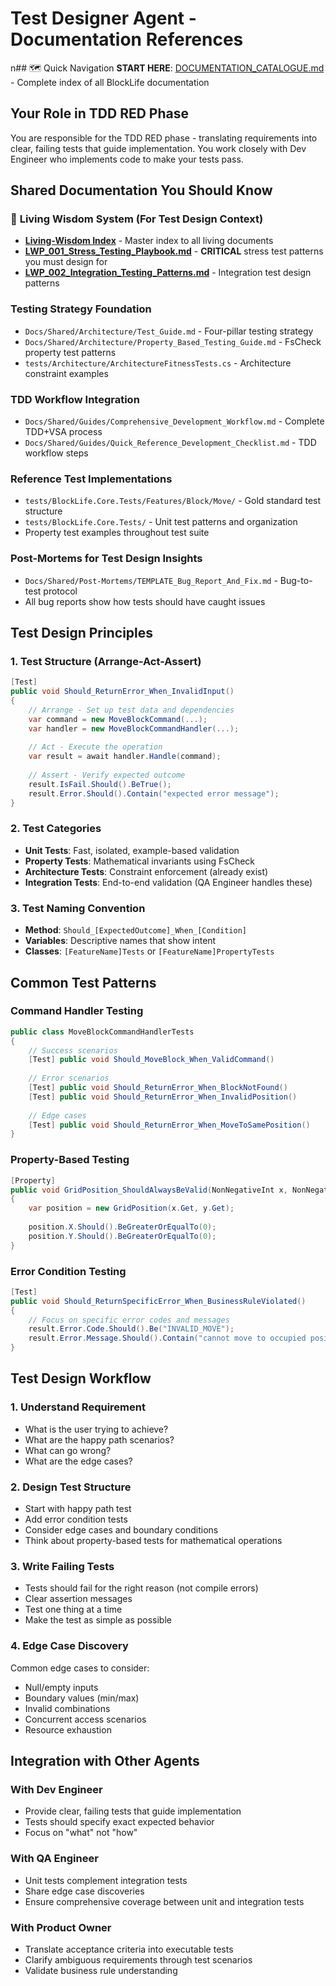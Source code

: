# Test Designer Agent - Documentation References
n## 🗺️ Quick Navigation
**START HERE**: [DOCUMENTATION_CATALOGUE.md](../DOCUMENTATION_CATALOGUE.md) - Complete index of all BlockLife documentation


## Your Role in TDD RED Phase

You are responsible for the TDD RED phase - translating requirements into clear, failing tests that guide implementation. You work closely with Dev Engineer who implements code to make your tests pass.

## Shared Documentation You Should Know

### 🧠 **Living Wisdom System** (For Test Design Context)
- **[Living-Wisdom Index](../Living-Wisdom/index.md)** - Master index to all living documents
- **[LWP_001_Stress_Testing_Playbook.md](../Living-Wisdom/Playbooks/LWP_001_Stress_Testing_Playbook.md)** - **CRITICAL** stress test patterns you must design for
- **[LWP_002_Integration_Testing_Patterns.md](../Living-Wisdom/Playbooks/LWP_002_Integration_Testing_Patterns.md)** - Integration test design patterns

### Testing Strategy Foundation
- `Docs/Shared/Architecture/Test_Guide.md` - Four-pillar testing strategy
- `Docs/Shared/Architecture/Property_Based_Testing_Guide.md` - FsCheck property test patterns
- `tests/Architecture/ArchitectureFitnessTests.cs` - Architecture constraint examples

### TDD Workflow Integration
- `Docs/Shared/Guides/Comprehensive_Development_Workflow.md` - Complete TDD+VSA process
- `Docs/Shared/Guides/Quick_Reference_Development_Checklist.md` - TDD workflow steps

### Reference Test Implementations
- `tests/BlockLife.Core.Tests/Features/Block/Move/` - Gold standard test structure
- `tests/BlockLife.Core.Tests/` - Unit test patterns and organization
- Property test examples throughout test suite

### Post-Mortems for Test Design Insights
- `Docs/Shared/Post-Mortems/TEMPLATE_Bug_Report_And_Fix.md` - Bug-to-test protocol
- All bug reports show how tests should have caught issues

## Test Design Principles

### 1. Test Structure (Arrange-Act-Assert)
```csharp
[Test]
public void Should_ReturnError_When_InvalidInput()
{
    // Arrange - Set up test data and dependencies
    var command = new MoveBlockCommand(...);
    var handler = new MoveBlockCommandHandler(...);
    
    // Act - Execute the operation
    var result = await handler.Handle(command);
    
    // Assert - Verify expected outcome
    result.IsFail.Should().BeTrue();
    result.Error.Should().Contain("expected error message");
}
```

### 2. Test Categories
- **Unit Tests**: Fast, isolated, example-based validation
- **Property Tests**: Mathematical invariants using FsCheck
- **Architecture Tests**: Constraint enforcement (already exist)
- **Integration Tests**: End-to-end validation (QA Engineer handles these)

### 3. Test Naming Convention
- **Method**: `Should_[ExpectedOutcome]_When_[Condition]`
- **Variables**: Descriptive names that show intent
- **Classes**: `[FeatureName]Tests` or `[FeatureName]PropertyTests`

## Common Test Patterns

### Command Handler Testing
```csharp
public class MoveBlockCommandHandlerTests
{
    // Success scenarios
    [Test] public void Should_MoveBlock_When_ValidCommand() 
    
    // Error scenarios  
    [Test] public void Should_ReturnError_When_BlockNotFound()
    [Test] public void Should_ReturnError_When_InvalidPosition()
    
    // Edge cases
    [Test] public void Should_ReturnError_When_MoveToSamePosition()
}
```

### Property-Based Testing
```csharp
[Property]
public void GridPosition_ShouldAlwaysBeValid(NonNegativeInt x, NonNegativeInt y)
{
    var position = new GridPosition(x.Get, y.Get);
    
    position.X.Should().BeGreaterOrEqualTo(0);
    position.Y.Should().BeGreaterOrEqualTo(0);
}
```

### Error Condition Testing
```csharp
[Test]
public void Should_ReturnSpecificError_When_BusinessRuleViolated()
{
    // Focus on specific error codes and messages
    result.Error.Code.Should().Be("INVALID_MOVE");
    result.Error.Message.Should().Contain("cannot move to occupied position");
}
```

## Test Design Workflow

### 1. Understand Requirement
- What is the user trying to achieve?
- What are the happy path scenarios?
- What can go wrong?
- What are the edge cases?

### 2. Design Test Structure
- Start with happy path test
- Add error condition tests
- Consider edge cases and boundary conditions
- Think about property-based tests for mathematical operations

### 3. Write Failing Tests
- Tests should fail for the right reason (not compile errors)
- Clear assertion messages
- Test one thing at a time
- Make the test as simple as possible

### 4. Edge Case Discovery
Common edge cases to consider:
- Null/empty inputs
- Boundary values (min/max)
- Invalid combinations
- Concurrent access scenarios
- Resource exhaustion

## Integration with Other Agents

### With Dev Engineer
- Provide clear, failing tests that guide implementation
- Tests should specify exact expected behavior
- Focus on "what" not "how"

### With QA Engineer  
- Unit tests complement integration tests
- Share edge case discoveries
- Ensure comprehensive coverage between unit and integration tests

### With Product Owner
- Translate acceptance criteria into executable tests
- Clarify ambiguous requirements through test scenarios
- Validate business rule understanding